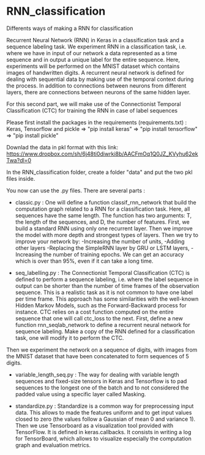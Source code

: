 # RNN_classification
Differents ways of making a RNN for classification 

Recurrent Neural Network (RNN) in Keras in a classification task and a sequence labeling task. 
We experiment RNN in a classification task, i.e. where we have in input of our network a data represented as a time sequence and in output a unique label for the entire sequence. Here, experiments will be performed on the MNIST dataset which contains images of handwritten digits.
A recurrent neural network is defined for dealing with sequential data by making use of the temporal context during the process. In addition to connections between neurons from different layers, there are connections between neurons of the same hidden layer.

For this second part, we will make use of the Connectionist
Temporal Classification (CTC) for training the RNN in case of label sequences

Please first install the packages in the requirements (requirements.txt) : Keras, Tensorflow and pickle
	=> "pip install keras"
	=> "pip install tensorflow"
	=> "pip install pickle"

Downlad the data in pkl format with this link: 
https://www.dropbox.com/sh/6j48ti0diwrki8b/AACFmOq1Q0JZ_KVyhu62ekTwa?dl=0

In the RNN_classification folder, create a folder "data" and put the two pkl files inside.

You now can use the .py files.
There are several parts :

- classic.py :
One will define a function classif_rnn_network that build the computation graph related to a RNN for a classification task. Here, all sequences have the same length. The function has two arguments: T, the length of the sequences, and D, the number of features. First, we build a standard RNN using only one recurrent layer. Then we improve the model with more depth and strongest types of layers.
Then we try to improve your network by:
	-Increasing the number of units,
	-Adding other layers 
	-Replacing the SimpleRNN layer by GRU or LSTM layers,
	-Increasing the number of training epochs.
We can get an accuracy which is over than 95%, even if it can take a long time.

- seq_labelling.py :
The Connectionist Temporal Classification (CTC) is defined to perform a sequence labeling, i.e. where the label sequence in output can be shorter than the number of time frames of the observation sequence. This is a realistic task as it is not common to have one label per time frame. This approach has some similarities with the well-known Hidden Markov Models, such as the Forward-Backward process for instance. CTC relies on a cost function computed on the entire sequence that one will call ctc_loss to the next.
First, define a new function rnn_seqlab_network to define a recurrent neural network for sequence labeling. Make a copy of the RNN defined for a classification task, one will modify it to perform the CTC.

Then we experiment the network on a sequence of digits, with images from the MNIST dataset that have been concatenated to form sequences of 5 digits.


- variable_length_seq.py :
The way for dealing with variable length sequences and fixed-size tensors in Keras and Tensorflow is to pad sequences to the longest one of the batch and to not considered the padded value using a specific layer called Masking.

- standardize.py :
Standardize is a common way for preprocessing input data. This allows to made the features uniform and to get input values closed to zero (the values follow a Gaussian of mean 0 and variance 1). 
Then we use Tensorboard as a visualization tool provided with TensorFlow. It is defined in keras.callbacks. It consists in writing a log for TensorBoard, which allows to visualize especially the computation graph and evaluation metrics. 



